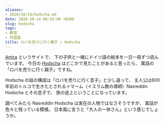```yaml
---
aliases:
- 2020/10/14/hodscha.md
date: 2020-10-14 08:54:00 +0200
slug: hodscha
tags:
- 教育
- 外国語
title: ロバを売りに行く親子 / Hodscha
---
```

[Amira](http://desktop.amira-lesen.de/) というサイトで、
下の子供と一緒にドイツ語の絵本を一日一冊ずつ読んでいます。
今日の [Hodscha](http://desktop.amira-lesen.de/#book=13&p=1) はどこかで見たことがあると思ったら、
寓話の「ロバを売りに行く親子」ですね。

Hodscha の話の構成は「ロバを売りに行く息子」と少し違って、
主人公は600年前のトルコで生きたとされるイマーム（イスラム教の導師）Nasreddin Hodscha とその息子で、
旅の途上ということになっています。

調べてみたら Nasreddin Hodscha は実在の人物ではなさそうですが、
寓話が色々と残っている模様。
日本風に言うと「大人の一休さん」という感じでしょうか。